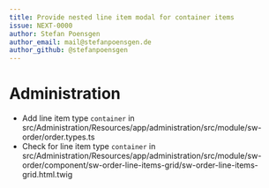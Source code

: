 ```yaml
---
title: Provide nested line item modal for container items
issue: NEXT-0000
author: Stefan Poensgen
author_email: mail@stefanpoensgen.de
author_github: @stefanpoensgen
---
```

# Administration
* Add line item type `container` in src/Administration/Resources/app/administration/src/module/sw-order/order.types.ts
* Check for line item type `container` in src/Administration/Resources/app/administration/src/module/sw-order/component/sw-order-line-items-grid/sw-order-line-items-grid.html.twig
